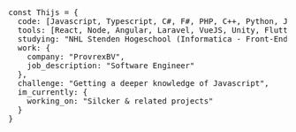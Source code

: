 <pre>const Thijs = {
  code: [Javascript, Typescript, C#, F#, PHP, C++, Python, Java, Blade, Dart, SQL, CSS],
  tools: [React, Node, Angular, Laravel, VueJS, Unity, Flutter],
  studying: "NHL Stenden Hogeschool (Informatica - Front-End)",
  work: {
    company: "ProvrexBV",
    job_description: "Software Engineer"
  },
  challenge: "Getting a deeper knowledge of Javascript",
  im_currently: {
    working_on: "Silcker & related projects"
  }
}</pre>
